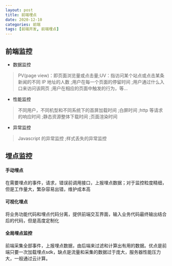 ```yaml
---
layout: post
title: 前端埋点
date: 2020-12-10
categories: 前端
tags: [前端开发, 前端埋点]
---
```


## 前端监控

- 数据监控

>PV(page view)：即页面浏览量或点击量;UV：指访问某个站点或点击某条新闻的不同 IP 地址的人数
>;用户在每一个页面的停留时间
>;用户通过什么入口来访问该网页
>;用户在相应的页面中触发的行为，等...

- 性能监控

>不同用户，不同机型和不同系统下的首屏加载时间
>;白屏时间
>;http 等请求的响应时间
>;静态资源整体下载时间
>;页面渲染时间

- 异常监控

>Javascript 的异常监控
>;样式丢失的异常监控

## 埋点监控

#### 手动埋点

在需要埋点的事件，请求，错误前调用接口，上报埋点数据；对于监控粒度精细，但是工作量大，繁杂容易出错，维护成本高

#### 可视化埋点

将业务功能代码和埋点代码分离，提供前端交互界面，输入业务代码最终输出结合后的代码，但是高度定制化

#### 全局埋点监控

前端采集全部事件，上报埋点数据，由后端来过滤和计算出有用的数据。优点是前端只要一次加载埋点sdk，缺点是流量和采集的数据过于庞大，服务器性能压力大，一般通过云计算。